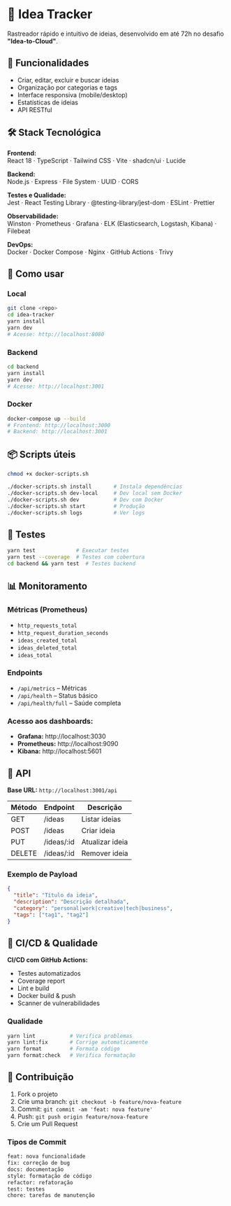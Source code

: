 # 🚀 Idea Tracker

Rastreador rápido e intuitivo de ideias, desenvolvido em até 72h no desafio **"Idea-to-Cloud"**.

## 🧩 Funcionalidades
- Criar, editar, excluir e buscar ideias
- Organização por categorias e tags
- Interface responsiva (mobile/desktop)
- Estatísticas de ideias
- API RESTful

## 🛠️ Stack Tecnológica

**Frontend:**  
React 18 · TypeScript · Tailwind CSS · Vite · shadcn/ui · Lucide

**Backend:**  
Node.js · Express · File System · UUID · CORS

**Testes e Qualidade:**  
Jest · React Testing Library · @testing-library/jest-dom · ESLint · Prettier

**Observabilidade:**  
Winston · Prometheus · Grafana · ELK (Elasticsearch, Logstash, Kibana) · Filebeat

**DevOps:**  
Docker · Docker Compose · Nginx · GitHub Actions · Trivy

## 🐳 Como usar

### Local
```bash
git clone <repo>
cd idea-tracker
yarn install
yarn dev
# Acesse: http://localhost:8080
```

### Backend
```bash
cd backend
yarn install
yarn dev
# Acesse: http://localhost:3001
```

### Docker
```bash
docker-compose up --build
# Frontend: http://localhost:3000
# Backend: http://localhost:3001
```

## 📦 Scripts úteis
```bash
chmod +x docker-scripts.sh

./docker-scripts.sh install       # Instala dependências
./docker-scripts.sh dev-local     # Dev local sem Docker
./docker-scripts.sh dev           # Dev com Docker
./docker-scripts.sh start         # Produção
./docker-scripts.sh logs          # Ver logs
```

## 🧪 Testes
```bash
yarn test             # Executar testes
yarn test --coverage  # Testes com cobertura
cd backend && yarn test  # Testes backend
```

## 📊 Monitoramento

### Métricas (Prometheus)
- `http_requests_total`
- `http_request_duration_seconds`
- `ideas_created_total`
- `ideas_deleted_total`
- `ideas_total`

### Endpoints
- `/api/metrics` – Métricas
- `/api/health` – Status básico
- `/api/health/full` – Saúde completa

### Acesso aos dashboards:
- **Grafana:** http://localhost:3030  
- **Prometheus:** http://localhost:9090  
- **Kibana:** http://localhost:5601

## 🔗 API

**Base URL:** `http://localhost:3001/api`

| Método | Endpoint       | Descrição           |
|--------|----------------|---------------------|
| GET    | /ideas         | Listar ideias       |
| POST   | /ideas         | Criar ideia         |
| PUT    | /ideas/:id     | Atualizar ideia     |
| DELETE | /ideas/:id     | Remover ideia       |

### Exemplo de Payload
```json
{
  "title": "Título da ideia",
  "description": "Descrição detalhada",
  "category": "personal|work|creative|tech|business",
  "tags": ["tag1", "tag2"]
}
```

## 🔄 CI/CD & Qualidade

**CI/CD com GitHub Actions:**
- Testes automatizados
- Coverage report
- Lint e build
- Docker build & push
- Scanner de vulnerabilidades

### Qualidade
```bash
yarn lint           # Verifica problemas
yarn lint:fix       # Corrige automaticamente
yarn format         # Formata código
yarn format:check   # Verifica formatação
```

## 🤝 Contribuição

1. Fork o projeto  
2. Crie uma branch: `git checkout -b feature/nova-feature`  
3. Commit: `git commit -am 'feat: nova feature'`  
4. Push: `git push origin feature/nova-feature`  
5. Crie um Pull Request

### Tipos de Commit
```bash
feat: nova funcionalidade
fix: correção de bug
docs: documentação
style: formatação de código
refactor: refatoração
test: testes
chore: tarefas de manutenção
```
